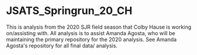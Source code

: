# JSATS_Springrun_20_CH
This is analysis from the 2020 SJR field season that Colby Hause is working on/assisting with. All analysis is to assist Amanda Agosta, who will be maintaining the primary repository for the 2020 analysis. See Amanda Agosta's repository for all final data/ analysis.
